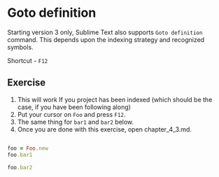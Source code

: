 Goto definition
================

Starting version 3 only, Sublime Text also supports `Goto definition` command.
This depends upon the indexing strategy and recognized symbols.

Shortcut - `F12`


Exercise
---------

1. This will work If you project has been indexed (which should be the case,
   if you have been following along)
2. Put your cursor on `Foo` and press `F12`.
3. The same thing for `bar1` and `bar2` below.
4. Once you are done with this exercise, open chapter_4_3.md.

```ruby

foo = Foo.new
foo.bar1

foo.bar2

```
